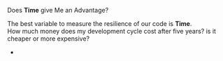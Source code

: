 Does **Time** give Me an Advantage?     

The best variable to measure the resilience of our code is **Time**.    
How much money does my development cycle cost after five years? is it cheaper or more expensive?



- 